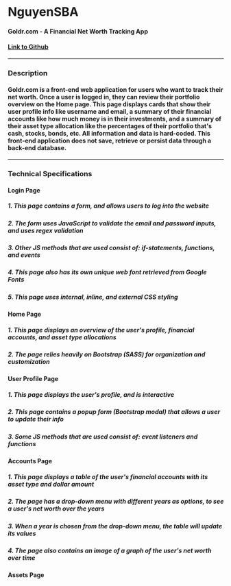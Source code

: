 # NguyenSBA
#### Goldr.com - A Financial Net Worth Tracking App
#### [Link to Github](https://github.com/edwardlocnguyen/NguyenSBA)

---

### Description
#### Goldr.com is a front-end web application for users who want to track their net worth. Once a user is logged in, they can review their portfolio overview on the Home page. This page displays cards that show their user profile info like username and email, a summary of their financial accounts like how much money is in their investments, and a summary of their asset type allocation like the percentages of their portfolio that's cash, stocks, bonds, etc. All information and data is hard-coded. This front-end application does not save, retrieve or persist data through a back-end database.

---

### Technical Specifications

#### Login Page
##### 1. This page contains a form, and allows users to log into the website
##### 2. The form uses JavaScript to validate the email and password inputs, and uses regex validation
##### 3. Other JS methods that are used consist of: if-statements, functions, and events
##### 4. This page also has its own unique web font retrieved from Google Fonts
##### 5. This page uses internal, inline, and external CSS styling

#### Home Page
##### 1. This page displays an overview of the user's profile, financial accounts, and asset type allocations
##### 2. The page relies heavily on Bootstrap (SASS) for organization and customization

#### User Profile Page
##### 1. This page displays the user's profile, and is interactive
##### 2. This page contains a popup form (Bootstrap modal) that allows a user to update their info
##### 3. Some JS methods that are used consist of: event listeners and functions

#### Accounts Page
##### 1. This page displays a table of the user's financial accounts with its asset type and dollar amount
##### 2. The page has a drop-down menu with different years as options, to see a user's net worth over the years
##### 3. When a year is chosen from the drop-down menu, the table will update its values
##### 4. The page also contains an image of a graph of the user's net worth over time

#### Assets Page
##### 
